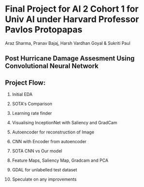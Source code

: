 # Final Project for AI 2 Cohort 1 for Univ AI under Harvard Professor Pavlos Protopapas

Araz Sharma, Pranav Bajaj, Harsh Vardhan Goyal & Sukriti Paul

## Post Hurricane Damage Assesment Using Convolutional Neural Network

## Project Flow:

1. Initial EDA

2. SOTA's Comparison

3. Learning rate finder

4. Visualising InceptionNet with Saliency and GradCam

5. Autoencoder for reconstruction of Image

6. CNN with Encoder from autoencoder

7. SOTA CNN vs Our model

8. Feature Maps, Saliency Map, Gradcam and PCA

9. GDAL for unlabelled test dataset

10. Speculate on any improvements
